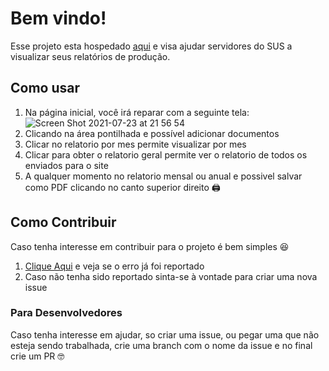 # Bem vindo!

Esse projeto esta hospedado [aqui](https://relatorios-esus.netlify.app/) e visa ajudar servidores do SUS a visualizar seus relatórios de produção.

## Como usar

1. Na página inicial, você irá reparar com a seguinte tela:
   ![Screen Shot 2021-07-23 at 21 56 54](https://user-images.githubusercontent.com/16672623/126853007-0c9cef12-13f3-4020-af8a-df31e2ad98d8.png)
2. Clicando na área pontilhada e possível adicionar documentos
3. Clicar no relatorio por mes permite visualizar por mes
4. Clicar para obter o relatorio geral permite ver o relatorio de todos os enviados para o site
5. A qualquer momento no relatorio mensal ou anual e possivel salvar como PDF clicando no canto superior direito 🖨

## Como Contribuir

Caso tenha interesse em contribuir para o projeto é bem simples 😆

1. [Clique Aqui](https://github.com/gabssanto/relatorio-producao/issues) e veja se o erro já foi reportado
2. Caso não tenha sido reportado sinta-se à vontade para criar uma nova issue

### Para Desenvolvedores

Caso tenha interesse em ajudar, so criar uma issue, ou pegar uma que não esteja sendo trabalhada, crie uma branch com o nome da issue e no final crie um PR 🤓
